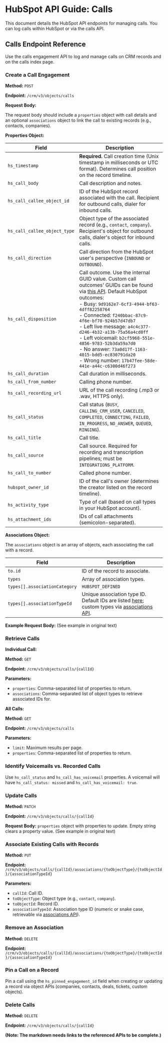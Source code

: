 # HubSpot API Guide: Calls

This document details the HubSpot API endpoints for managing calls.  You can log calls within HubSpot or via the calls API.

## Calls Endpoint Reference

Use the calls engagement API to log and manage calls on CRM records and on the calls index page.

### Create a Call Engagement

**Method:** `POST`

**Endpoint:** `/crm/v3/objects/calls`

**Request Body:**

The request body should include a `properties` object with call details and an optional `associations` object to link the call to existing records (e.g., contacts, companies).

**Properties Object:**

| Field                     | Description                                                                                                                                                                                          |
|--------------------------|-----------------------------------------------------------------------------------------------------------------------------------------------------------------------------------------------------|
| `hs_timestamp`           | **Required.** Call creation time (Unix timestamp in milliseconds or UTC format). Determines call position on the record timeline.                                                                    |
| `hs_call_body`           | Call description and notes.                                                                                                                                                                         |
| `hs_call_callee_object_id` | ID of the HubSpot record associated with the call. Recipient for outbound calls, dialer for inbound calls.                                                                                       |
| `hs_call_callee_object_type` | Object type of the associated record (e.g., `contact`, `company`). Recipient's object for outbound calls, dialer's object for inbound calls.                                                              |
| `hs_call_direction`      | Call direction from the HubSpot user's perspective (`INBOUND` or `OUTBOUND`).                                                                                                                  |
| `hs_call_disposition`    | Call outcome. Use the internal GUID value.  Custom call outcomes' GUIDs can be found via [this API](link_to_api_needed). Default HubSpot outcomes: <br> - Busy: `9d9162e7-6cf3-4944-bf63-4dff82258764` <br> - Connected: `f240bbac-87c9-4f6e-bf70-924b57d47db7` <br> - Left live message: `a4c4c377-d246-4b32-a13b-75a56a4cd0ff` <br> - Left voicemail: `b2cf5968-551e-4856-9783-52b3da59a7d0` <br> - No answer: `73a0d17f-1163-4015-bdd5-ec830791da20` <br> - Wrong number: `17b47fee-58de-441e-a44c-c6300d46f273` |
| `hs_call_duration`       | Call duration in milliseconds.                                                                                                                                                                     |
| `hs_call_from_number`    | Calling phone number.                                                                                                                                                                          |
| `hs_call_recording_url` | URL of the call recording (.mp3 or .wav, HTTPS only).                                                                                                                                              |
| `hs_call_status`         | Call status (`BUSY`, `CALLING_CRM_USER`, `CANCELED`, `COMPLETED`, `CONNECTING`, `FAILED`, `IN_PROGRESS`, `NO_ANSWER`, `QUEUED`, `RINGING`).                                                  |
| `hs_call_title`          | Call title.                                                                                                                                                                                       |
| `hs_call_source`         | Call source.  Required for recording and transcription pipelines; must be `INTEGRATIONS_PLATFORM`.                                                                                             |
| `hs_call_to_number`      | Called phone number.                                                                                                                                                                           |
| `hubspot_owner_id`       | ID of the call's owner (determines the creator listed on the record timeline).                                                                                                                    |
| `hs_activity_type`       | Type of call (based on call types in your HubSpot account).                                                                                                                                       |
| `hs_attachment_ids`      | IDs of call attachments (semicolon-separated).                                                                                                                                                     |


**Associations Object:**

The `associations` object is an array of objects, each associating the call with a record.

| Field          | Description                                                                                                  |
|-----------------|--------------------------------------------------------------------------------------------------------------|
| `to.id`         | ID of the record to associate.                                                                            |
| `types`         | Array of association types.                                                                                  |
| `types[].associationCategory` | `HUBSPOT_DEFINED`                                                                                       |
| `types[].associationTypeId`    | Unique association type ID.  Default IDs are listed [here](link_to_defaults_needed); custom types via [associations API](link_to_api_needed). |


**Example Request Body:** (See example in original text)


### Retrieve Calls

**Individual Call:**

**Method:** `GET`

**Endpoint:** `/crm/v3/objects/calls/{callId}`

**Parameters:**

* `properties`: Comma-separated list of properties to return.
* `associations`: Comma-separated list of object types to retrieve associated IDs for.

**All Calls:**

**Method:** `GET`

**Endpoint:** `/crm/v3/objects/calls`

**Parameters:**

* `limit`: Maximum results per page.
* `properties`: Comma-separated list of properties to return.


### Identify Voicemails vs. Recorded Calls

Use `hs_call_status` and `hs_call_has_voicemail` properties.  A voicemail will have `hs_call_status: missed` and `hs_call_has_voicemail: true`.


### Update Calls

**Method:** `PATCH`

**Endpoint:** `/crm/v3/objects/calls/{callId}`

**Request Body:**  `properties` object with properties to update.  Empty string clears a property value.  (See example in original text)


### Associate Existing Calls with Records

**Method:** `PUT`

**Endpoint:** `/crm/v3/objects/calls/{callId}/associations/{toObjectType}/{toObjectId}/{associationTypeId}`

**Parameters:**

* `callId`: Call ID.
* `toObjectType`: Object type (e.g., `contact`, `company`).
* `toObjectId`: Record ID.
* `associationTypeId`: Association type ID (numeric or snake case, retrievable via [associations API](link_to_api_needed)).


### Remove an Association

**Method:** `DELETE`

**Endpoint:** `/crm/v3/objects/calls/{callId}/associations/{toObjectType}/{toObjectId}/{associationTypeId}`


### Pin a Call on a Record

Pin a call using the `hs_pinned_engagement_id` field when creating or updating a record via object APIs (companies, contacts, deals, tickets, custom objects).


### Delete Calls

**Method:** `DELETE`

**Endpoint:** `/crm/v3/objects/calls/{callId}`


**(Note:  The markdown needs links to the referenced APIs to be complete.)**
